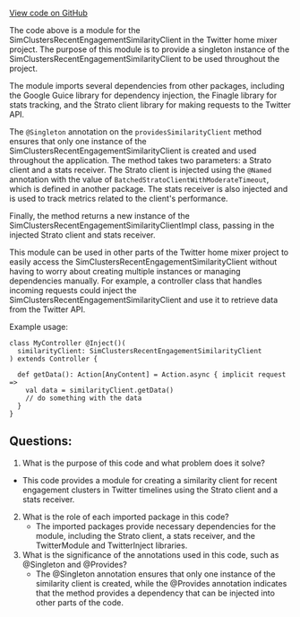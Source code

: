 [View code on GitHub](https://github.com/misbahsy/the-algorithm/home-mixer/server/src/main/scala/com/twitter/home_mixer/module/SimClustersRecentEngagementsClientModule.scala)

The code above is a module for the SimClustersRecentEngagementSimilarityClient in the Twitter home mixer project. The purpose of this module is to provide a singleton instance of the SimClustersRecentEngagementSimilarityClient to be used throughout the project. 

The module imports several dependencies from other packages, including the Google Guice library for dependency injection, the Finagle library for stats tracking, and the Strato client library for making requests to the Twitter API. 

The `@Singleton` annotation on the `providesSimilarityClient` method ensures that only one instance of the SimClustersRecentEngagementSimilarityClient is created and used throughout the application. The method takes two parameters: a Strato client and a stats receiver. The Strato client is injected using the `@Named` annotation with the value of `BatchedStratoClientWithModerateTimeout`, which is defined in another package. The stats receiver is also injected and is used to track metrics related to the client's performance. 

Finally, the method returns a new instance of the SimClustersRecentEngagementSimilarityClientImpl class, passing in the injected Strato client and stats receiver. 

This module can be used in other parts of the Twitter home mixer project to easily access the SimClustersRecentEngagementSimilarityClient without having to worry about creating multiple instances or managing dependencies manually. For example, a controller class that handles incoming requests could inject the SimClustersRecentEngagementSimilarityClient and use it to retrieve data from the Twitter API. 

Example usage:

```
class MyController @Inject()(
  similarityClient: SimClustersRecentEngagementSimilarityClient
) extends Controller {

  def getData(): Action[AnyContent] = Action.async { implicit request =>
    val data = similarityClient.getData()
    // do something with the data
  }
}
```
## Questions: 
 1. What is the purpose of this code and what problem does it solve?
   - This code provides a module for creating a similarity client for recent engagement clusters in Twitter timelines using the Strato client and a stats receiver.
2. What is the role of each imported package in this code?
   - The imported packages provide necessary dependencies for the module, including the Strato client, a stats receiver, and the TwitterModule and TwitterInject libraries.
3. What is the significance of the annotations used in this code, such as @Singleton and @Provides?
   - The @Singleton annotation ensures that only one instance of the similarity client is created, while the @Provides annotation indicates that the method provides a dependency that can be injected into other parts of the code.